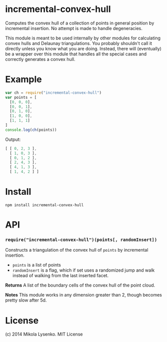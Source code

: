 # incremental-convex-hull
Computes the convex hull of a collection of points in general position by incremental insertion.  No attempt is made to handle degeneracies. 

This module is meant to be used internally by other modules for calculating convex hulls and Delaunay triangulations.  You probably shouldn't call it directly unless you know what you are doing.  Instead, there will (eventually) be a wrapper over this module that handles all the special cases and correctly generates a convex hull.

# Example

```javascript
var ch = require("incremental-convex-hull")
var points = [
  [0, 0, 0],
  [0, 0, 1],
  [0, 1, 0],
  [1, 0, 0],
  [1, 1, 1]
]
console.log(ch(points))
```

Output:

```javascript
[ [ 0, 2, 3 ],
  [ 1, 0, 3 ],
  [ 0, 1, 2 ],
  [ 2, 4, 3 ],
  [ 4, 1, 3 ],
  [ 1, 4, 2 ] ]
```

# Install

```
npm install incremental-convex-hull
```

# API

### `require("incremental-convex-hull")(points[, randomInsert])`
Constructs a triangulation of the convex hull of `points` by incremental insertion.

* `points` is a list of points
* `randomInsert` is a flag, which if set uses a randomized jump and walk instead of walking from the last inserted facet.

**Returns** A list of the boundary cells of the convex hull of the point cloud.

**Notes** This module works in any dimension greater than 2, though becomes pretty slow after 5d.

# License

(c) 2014 Mikola Lysenko. MIT License